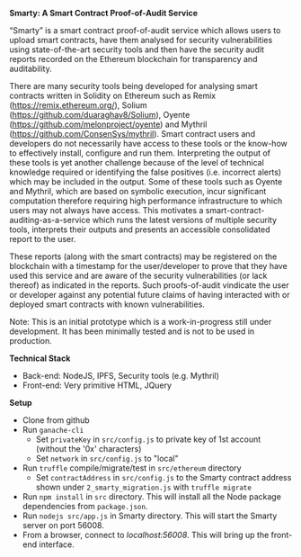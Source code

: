 **Smarty: A Smart Contract Proof-of-Audit Service**

“Smarty” is a smart contract proof-of-audit service which allows users to upload smart contracts, have them analysed for security vulnerabilities using state-of-the-art security tools and then have the security audit reports recorded on the Ethereum blockchain for transparency and auditability.

There are many security tools being developed for analysing smart contracts written in Solidity on Ethereum such as Remix (https://remix.ethereum.org/), Solium (https://github.com/duaraghav8/Solium), Oyente (https://github.com/melonproject/oyente) and Mythril (https://github.com/ConsenSys/mythril). Smart contract users and developers do not necessarily have access to these tools or the know-how to effectively install, configure and run them. Interpreting the output of these tools is yet another challenge because of the level of technical knowledge required or identifying the false positives (i.e. incorrect alerts) which may be included in the output. Some of these tools such as Oyente and Mythril, which are based on symbolic execution, incur significant computation therefore requiring high performance infrastructure to which users may not always have access. This motivates a smart-contract-auditing-as-a-service which runs the latest versions of multiple security tools, interprets their outputs and presents an accessible consolidated report to the user.

These reports (along with the smart contracts) may be registered on the blockchain with a timestamp for the user/developer to prove that they have used this service and are aware of the security vulnerabilities (or lack thereof) as indicated in the reports. Such proofs-of-audit vindicate the user or developer against any potential future claims of having interacted with or deployed smart contracts with known vulnerabilities.

Note: This is an initial prototype which is a work-in-progress still under development. It has been minimally tested and is not to be used in production.

**Technical Stack**

* Back-end: NodeJS, IPFS, Security tools (e.g. Mythril)
* Front-end: Very primitive HTML, JQuery

**Setup**

* Clone from github
* Run `ganache-cli`
  * Set `privateKey` in `src/config.js` to private key of 1st account (without the '0x' characters)
  * Set `network` in `src/config.js` to "local"
* Run `truffle` compile/migrate/test in `src/ethereum` directory
  * Set `contractAddress` in `src/config.js` to the Smarty contract address shown under `2_smarty_migration.js` with `truffle migrate`
* Run `npm install` in `src` directory. This will install all the Node package dependencies from `package.json`.
* Run `nodejs src/app.js` in Smarty directory. This will start the Smarty server on port 56008.
* From a browser, connect to *localhost:56008*. This will bring up the front-end interface.




